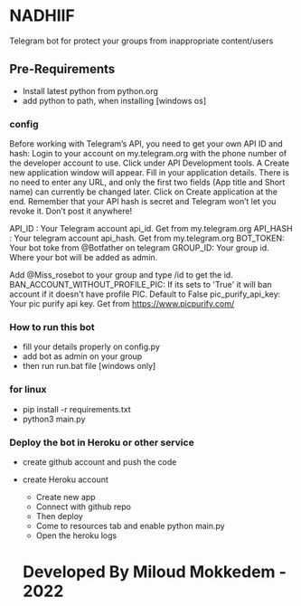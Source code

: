 # NADHIIF
Telegram bot for protect your groups from inappropriate content/users

## Pre-Requirements
 
- Install latest python from  python.org 
- add python to path, when installing [windows os]


### config 

Before working with Telegram’s API, you need to get your own API ID and hash:
Login to your account on my.telegram.org with the phone number of the developer account to use.
Click under API Development tools. A Create new application window will appear. Fill in your application details. There is no need to enter any URL, and only the first two fields (App title and Short name) can currently be changed later.
Click on Create application at the end. Remember that your API hash is secret and Telegram won’t let you revoke it. Don’t post it anywhere!


API_ID : Your Telegram account api_id. Get from my.telegram.org 
API_HASH : Your telegram account api_hash. Get from my.telegram.org 
BOT_TOKEN: Your bot toke from @Botfather on telegram
GROUP_ID: Your group id. Where your bot will be added as admin.
 
Add @Miss_rosebot to your group and type /id to get the id. 
BAN_ACCOUNT_WITHOUT_PROFILE_PIC: If its sets to 'True' it will ban account if it doesn't have profile PIC. Default to False
pic_purify_api_key: Your pic purify api key. Get from https://www.picpurify.com/



### How to run this bot 

- fill your details properly on config.py 
- add bot as admin on your group
- then run run.bat file [windows only]




### for linux 


- pip install -r requirements.txt
- python3 main.py 

### Deploy the bot in Heroku or other service 

- create github account and push the code 
- create Heroku account 
  - Create new app
  - Connect with github repo 
  - Then deploy
  - Come to resources tab and enable python main.py
  - Open the heroku logs


  # Developed By Miloud Mokkedem - 2022
